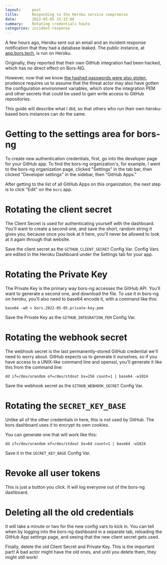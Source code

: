 ```yaml
---
layout:     post
title:      Responding to the Heroku service compromise
date:       2022-05-05 15:32:06
summary:    Rotating credentials howto
categories: incident-response
---
```


A few hours ago, Heroku sent out an email and an incident response notification that they had a database leaked. The public
instance, at [app.bors.tech], is run on Heroku.

Originally, they reported that their own GitHub integration had been hacked, which has no direct effect on Bors-NG.

However, now that we know [the hashed passwords were also stolen], prudence requires us to assume that the threat
actor may also have gotten the configuration environment variables, which store the integration PEM and other secrets
that could be used to gain write access to GitHub repositories.

[app.bors.tech]: https://app.bors.tech
[the hashed passwords were also stolen]: https://status.heroku.com/incidents/2413?updated

This guide will describe what I did, so that others who run their own heroku-based bors instances can do the same.

# Getting to the settings area for bors-ng

To create new authentication credentials, first, go into the developer page for your GitHub app. To find the bors-ng
organization's, for example, I went to the bors-ng organization page, clicked "Settings" in the tab bar, then clicked
"Developer settings" in the sidebar, then "GitHub Apps."

After getting to the list of all GitHub Apps on this organization, the next step is to click "Edit" on the `bors` app.

# Rotating the client secret

The Client Secret is used for authenticating yourself with the dashboard. You'll want to create a second one,
and save the short, random string it gives you, because once you look at it here, you'll never be allowed to look
at it again through that website.

Save the client secret as the `GITHUB_CLIENT_SECRET` Config Var. Config Vars are edited in the Heroku Dashboard
under the Settings tab for your app.

# Rotating the Private Key

The Private Key is the primary way bors-ng accesses the GitHub API. You'll want to generate a second one,
and download the file. To use it in bors-ng on heroku, you'll also need to base64 encode it, with a command like this:

    base64 -w0 < bors.2022-05-05.private-key.pem

Save the Private Key as the `GITHUB_INTEGRATION_PEM` Config Var.

# Rotating the webhook secret

The webhook secret is the last permanently-stored GitHub credential we'll need to worry about. GitHub expects us to
generate it ourselves, so if you have access to a UNIX-like command line and openssl, you'll generate it like
this from the command line:

    dd if=/dev/urandom of=/dev/stdout bs=256 count=1 | base64 -w1024

Save the webhook secret as the `GITHUB_WEBHOOK_SECRET` Config Var.

# Rotating the `SECRET_KEY_BASE`

Unlike all of the other credentials in here, this is not used by GitHub. The bors dashboard uses it to encrypt
its own cookies.

You can generate one that will work like this:

    dd if=/dev/urandom of=/dev/stdout bs=64 count=1 | base64 -w1024

Save it in the `SECRET_KEY_BASE` Config Var.

# Revoke all user tokens

This is just a button you click. It will log everyone out of the bors-ng dashboard.

# Deleting all the old credentials

It will take a minute or two for the new config vars to kick in. You can tell when by logging into the bors-ng dashboard in
a separate tab, reloading the GitHub App settings page, and seeing that the new client secret gets used.

Finally, delete the old Client Secret and Private Key. This is the important part! A bad actor might have the old ones,
and until you delete them, they might still work!
